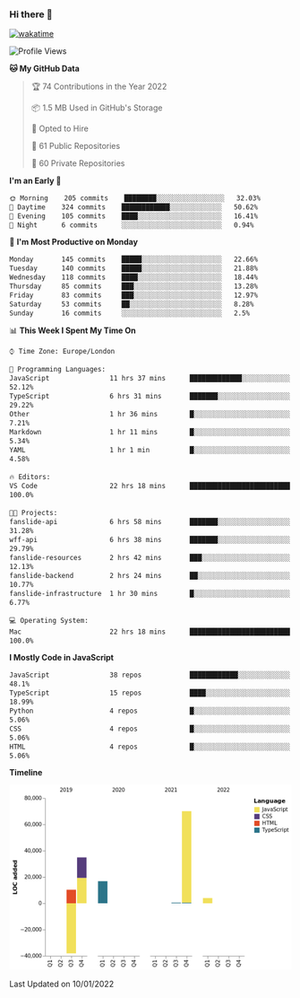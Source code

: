 ### Hi there 👋

[![wakatime](https://wakatime.com/badge/user/fbd6d84b-3d41-4f0d-b9de-9fbf06457c16.svg)](https://wakatime.com/@fbd6d84b-3d41-4f0d-b9de-9fbf06457c16)

<!--
**kkarimi/kkarimi** is a ✨ _special_ ✨ repository because its `README.md` (this file) appears on your GitHub profile.

Here are some ideas to get you started:

- 🔭 I’m currently working on ...
- 🌱 I’m currently learning ...
- 👯 I’m looking to collaborate on ...
- 🤔 I’m looking for help with ...
- 💬 Ask me about ...
- 📫 How to reach me: ...
- 😄 Pronouns: ...
- ⚡ Fun fact: ...
-->

<!--START_SECTION:waka-->
![Profile Views](http://img.shields.io/badge/Profile%20Views-6-blue)

**🐱 My GitHub Data** 

> 🏆 74 Contributions in the Year 2022
 > 
> 📦 1.5 MB Used in GitHub's Storage 
 > 
> 💼 Opted to Hire
 > 
> 📜 61 Public Repositories 
 > 
> 🔑 60 Private Repositories  
 > 
**I'm an Early 🐤** 

```text
🌞 Morning    205 commits    ████████░░░░░░░░░░░░░░░░░   32.03% 
🌆 Daytime    324 commits    ████████████░░░░░░░░░░░░░   50.62% 
🌃 Evening    105 commits    ████░░░░░░░░░░░░░░░░░░░░░   16.41% 
🌙 Night      6 commits      ░░░░░░░░░░░░░░░░░░░░░░░░░   0.94%

```
📅 **I'm Most Productive on Monday** 

```text
Monday       145 commits    █████░░░░░░░░░░░░░░░░░░░░   22.66% 
Tuesday      140 commits    █████░░░░░░░░░░░░░░░░░░░░   21.88% 
Wednesday    118 commits    ████░░░░░░░░░░░░░░░░░░░░░   18.44% 
Thursday     85 commits     ███░░░░░░░░░░░░░░░░░░░░░░   13.28% 
Friday       83 commits     ███░░░░░░░░░░░░░░░░░░░░░░   12.97% 
Saturday     53 commits     ██░░░░░░░░░░░░░░░░░░░░░░░   8.28% 
Sunday       16 commits     ░░░░░░░░░░░░░░░░░░░░░░░░░   2.5%

```


📊 **This Week I Spent My Time On** 

```text
⌚︎ Time Zone: Europe/London

💬 Programming Languages: 
JavaScript               11 hrs 37 mins      █████████████░░░░░░░░░░░░   52.12% 
TypeScript               6 hrs 31 mins       ███████░░░░░░░░░░░░░░░░░░   29.22% 
Other                    1 hr 36 mins        █░░░░░░░░░░░░░░░░░░░░░░░░   7.21% 
Markdown                 1 hr 11 mins        █░░░░░░░░░░░░░░░░░░░░░░░░   5.34% 
YAML                     1 hr 1 min          █░░░░░░░░░░░░░░░░░░░░░░░░   4.58%

🔥 Editors: 
VS Code                  22 hrs 18 mins      █████████████████████████   100.0%

🐱‍💻 Projects: 
fanslide-api             6 hrs 58 mins       ███████░░░░░░░░░░░░░░░░░░   31.28% 
wff-api                  6 hrs 38 mins       ███████░░░░░░░░░░░░░░░░░░   29.79% 
fanslide-resources       2 hrs 42 mins       ███░░░░░░░░░░░░░░░░░░░░░░   12.13% 
fanslide-backend         2 hrs 24 mins       ██░░░░░░░░░░░░░░░░░░░░░░░   10.77% 
fanslide-infrastructure  1 hr 30 mins        █░░░░░░░░░░░░░░░░░░░░░░░░   6.77%

💻 Operating System: 
Mac                      22 hrs 18 mins      █████████████████████████   100.0%

```

**I Mostly Code in JavaScript** 

```text
JavaScript               38 repos            ████████████░░░░░░░░░░░░░   48.1% 
TypeScript               15 repos            ████░░░░░░░░░░░░░░░░░░░░░   18.99% 
Python                   4 repos             █░░░░░░░░░░░░░░░░░░░░░░░░   5.06% 
CSS                      4 repos             █░░░░░░░░░░░░░░░░░░░░░░░░   5.06% 
HTML                     4 repos             █░░░░░░░░░░░░░░░░░░░░░░░░   5.06%

```


**Timeline**

![Chart not found](https://raw.githubusercontent.com/kkarimi/kkarimi/main/charts/bar_graph.png) 


 Last Updated on 10/01/2022
<!--END_SECTION:waka-->
